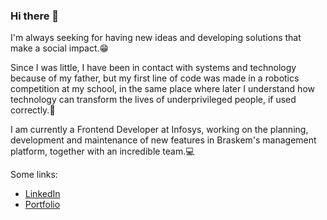 ### Hi there 💭

I'm always seeking for having new ideas and developing solutions that make a social impact.😁

Since I was little, I have been in contact with systems and technology because of my father, but my first line of code was made in a robotics competition at my school, in the same place where later I understand how technology can transform the lives of underprivileged people, if used correctly.🌳

I am currently a Frontend Developer at Infosys, working on the planning, development and maintenance of new features in Braskem's management platform, together with an incredible team.💻

Some links: 
- [LinkedIn](https://www.linkedin.com/in/mathpsantos/)
- [Portfolio](https://math-dev.vercel.app/)
